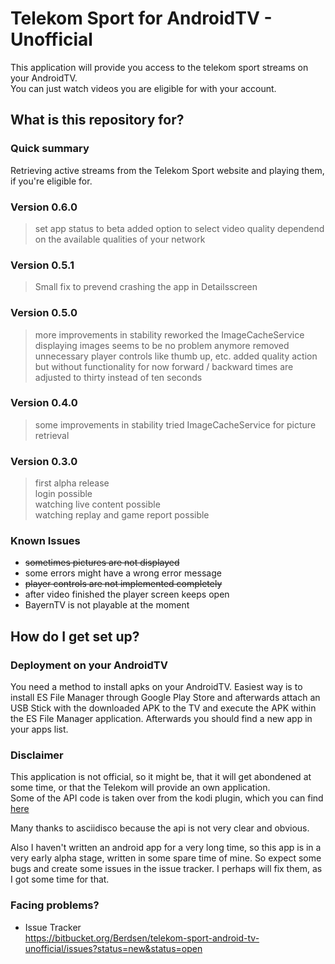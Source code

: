# Telekom Sport for AndroidTV - Unofficial #

This application will provide you access to the telekom sport streams on your AndroidTV.  
You can just watch videos you are eligible for with your account. 

## What is this repository for? ##

### Quick summary ###

Retrieving active streams from the Telekom Sport website and playing them, if you're eligible for.

### Version 0.6.0 ###

> set app status to beta
> added option to select video quality dependend on the available qualities of your network

### Version 0.5.1 ###

> Small fix to prevend crashing the app in Detailsscreen

### Version 0.5.0 ###

> more improvements in stability
> reworked the ImageCacheService
> displaying images seems to be no problem anymore
> removed unnecessary player controls like thumb up, etc.
> added quality action but without functionality for now
> forward / backward times are adjusted to thirty instead of ten seconds

### Version 0.4.0 ###

> some improvements in stability
> tried ImageCacheService for picture retrieval

### Version 0.3.0 ###

> first alpha release  
> login possible  
> watching live content possible  
> watching replay and game report possible

### Known Issues ###
* ~~sometimes pictures are not displayed~~
* some errors might have a wrong error message
* ~~player controls are not implemented completely~~
* after video finished the player screen keeps open
* BayernTV is not playable at the moment

## How do I get set up? ##

### Deployment on your AndroidTV ###

You need a method to install apks on your AndroidTV.
Easiest way is to install ES File Manager through Google Play Store and afterwards attach an USB Stick with the downloaded APK
to the TV and execute the APK within the ES File Manager application.
Afterwards you should find a new app in your apps list.

### Disclaimer ###

This application is not official, so it might be, that it will get abondened at some time, or that the Telekom will provide an own application.  
Some of the API code is taken over from the kodi plugin, which you can find [here](https://github.com/asciidisco/plugin.video.telekom-sport)

Many thanks to asciidisco because the api is not very clear and obvious.

Also I haven't written an android app for a very long time, so this app is in a very early alpha stage, written in some spare time of mine.
So expect some bugs and create some issues in the issue tracker. I perhaps will fix them, as I got some time for that.

### Facing problems? ###

* Issue Tracker  
https://bitbucket.org/Berdsen/telekom-sport-android-tv-unofficial/issues?status=new&status=open

